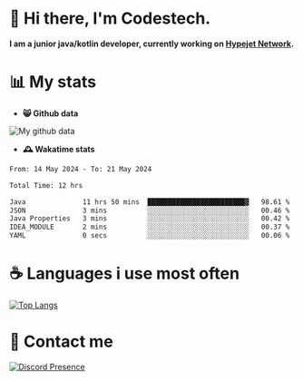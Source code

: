 # 👋 Hi there, I'm Codestech.
**I am a junior java/kotlin developer, currently working on [Hypejet Network](https://github.com/Hypejet).**

# 📊 My stats
- **😸 Github data**

![My github data](https://github-readme-stats.vercel.app/api?username=Codestech1&count_private=true&include_all_commits=true&theme=codeSTACKr)

- **🕰️ Wakatime stats**
<!--START_SECTION:waka-->

```txt
From: 14 May 2024 - To: 21 May 2024

Total Time: 12 hrs

Java              11 hrs 50 mins  ████████████████████████▓   98.61 %
JSON              3 mins          ░░░░░░░░░░░░░░░░░░░░░░░░░   00.46 %
Java Properties   3 mins          ░░░░░░░░░░░░░░░░░░░░░░░░░   00.42 %
IDEA_MODULE       2 mins          ░░░░░░░░░░░░░░░░░░░░░░░░░   00.37 %
YAML              0 secs          ░░░░░░░░░░░░░░░░░░░░░░░░░   00.06 %
```

<!--END_SECTION:waka-->

# ☕ Languages i use most often
[![Top Langs](https://github-readme-stats.vercel.app/api/top-langs/?username=Codestech1&layout=compact&langs_count=8&exclude_repo=window5000.github.io&theme=codeSTACKr)](https://github.com/anuraghazra/github-readme-stats)

# 💬 Contact me
[![Discord Presence](https://lanyard.cnrad.dev/api/650718742157852740)](https://discord.com/users/650718742157852740)
</br>
